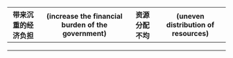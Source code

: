  

| 带来沉重的经济负担 | (increase the financial burden of the government) | 资源分配不均 | (uneven distribution of resources) |
| ------------------ | ------------------------------------------------- | ------------ | ---------------------------------- |
|                    |                                                   |              |                                    |
|                    |                                                   |              |                                    |
|                    |                                                   |              |                                    |

